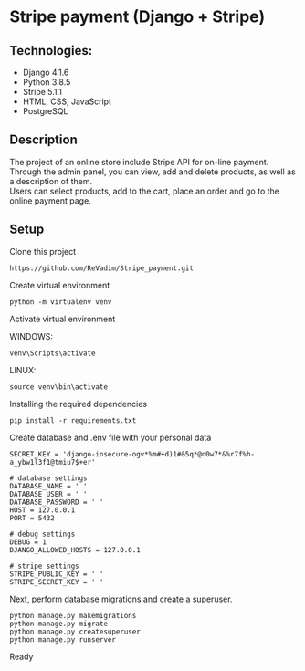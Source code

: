 # Stripe payment (Django + Stripe)    

## Technologies:

- Django 4.1.6
- Python 3.8.5
- Stripe 5.1.1
- HTML, CSS, JavaScript
- PostgreSQL

## Description

The project of an online store include Stripe API for on-line payment.    
Through the admin panel, you can view, add and delete products, as well as a description of them.    
Users can select products, add to the cart, place an order and go to the online payment page.    

## Setup

Clone this project    
```
https://github.com/ReVadim/Stripe_payment.git
```    
Create virtual environment
```
python -m virtualenv venv
```
Activate virtual environment    

WINDOWS:    
```
venv\Scripts\activate
```
LINUX:    
```
source venv\bin\activate
```
Installing the required dependencies    
```
pip install -r requirements.txt    
```    
Create database and .env file with your personal data    
```
SECRET_KEY = 'django-insecure-ogv*%m#+d)1#&5q*@n0w7*&%r7f%h-a_ybw1l3f1@tmiu7$+er'

# database settings
DATABASE_NAME = ' '
DATABASE_USER = ' '
DATABASE_PASSWORD = ' '
HOST = 127.0.0.1
PORT = 5432

# debug settings
DEBUG = 1
DJANGO_ALLOWED_HOSTS = 127.0.0.1

# stripe settings
STRIPE_PUBLIC_KEY = ' '
STRIPE_SECRET_KEY = ' '
```
Next, perform database migrations and create a superuser.     
```
python manage.py makemigrations
python manage.py migrate
python manage.py createsuperuser
python manage.py runserver
```

Ready

